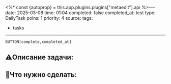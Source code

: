 <%*
const {autoprop} = this.app.plugins.plugins["metaedit"].api
%>---
date: 2025-03-08
time: 01:04
completed: false
completed_at: test
type: DailyTask
poins: 1
priority: 4
source: 
tags:
  - tasks
---

`BUTTON[complete,completed_at]`


## ⚠️Описание задачи:



## 📝Что нужно сделать:
